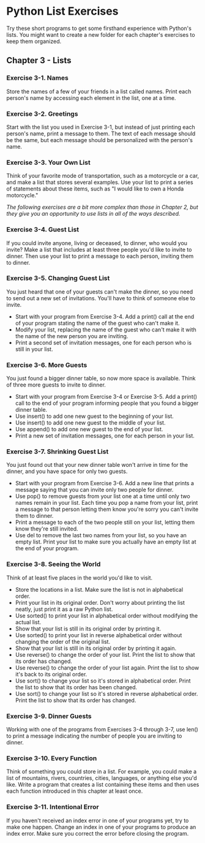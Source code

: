 # Python List Exercises

Try these short programs to get some firsthand experience with 
Python's lists. You might want to create a new folder for each 
chapter's exercises to keep them organized.

## Chapter 3 - Lists

### Exercise 3-1. Names
Store the names of a few of your friends in a list called names. 
Print each person's name by accessing each element in the list, 
one at a time.

### Exercise 3-2. Greetings
Start with the list you used in Exercise 3-1, but instead of just 
printing each person's name, print a message to them. The text of 
each message should be the same, but each message should be 
personalized with the person's name.

### Exercise 3-3. Your Own List
Think of your favorite mode of transportation, such as a motorcycle 
or a car, and make a list that stores several examples. Use your 
list to print a series of statements about these items, such as 
"I would like to own a Honda motorcycle."

*The following exercises are a bit more complex than those in 
Chapter 2, but they give you an opportunity to use lists in all 
of the ways described.*

### Exercise 3-4. Guest List
If you could invite anyone, living or deceased, to dinner, who 
would you invite? Make a list that includes at least three people 
you'd like to invite to dinner. Then use your list to print a 
message to each person, inviting them to dinner.

### Exercise 3-5. Changing Guest List
You just heard that one of your guests can't make the dinner, so 
you need to send out a new set of invitations. You'll have to 
think of someone else to invite.

- Start with your program from Exercise 3-4. Add a print() call at 
  the end of your program stating the name of the guest who can't 
  make it.
- Modify your list, replacing the name of the guest who can't make 
  it with the name of the new person you are inviting.
- Print a second set of invitation messages, one for each person who 
  is still in your list.

### Exercise 3-6. More Guests
You just found a bigger dinner table, so now more space is available. 
Think of three more guests to invite to dinner.

- Start with your program from Exercise 3-4 or Exercise 3-5. Add a 
  print() call to the end of your program informing people that you 
  found a bigger dinner table.
- Use insert() to add one new guest to the beginning of your list.
- Use insert() to add one new guest to the middle of your list.
- Use append() to add one new guest to the end of your list.
- Print a new set of invitation messages, one for each person in 
  your list.

### Exercise 3-7. Shrinking Guest List
You just found out that your new dinner table won't arrive in time 
for the dinner, and you have space for only two guests.

- Start with your program from Exercise 3-6. Add a new line that 
  prints a message saying that you can invite only two people for 
  dinner.
- Use pop() to remove guests from your list one at a time until only 
  two names remain in your list. Each time you pop a name from your 
  list, print a message to that person letting them know you're sorry 
  you can't invite them to dinner.
- Print a message to each of the two people still on your list, 
  letting them know they're still invited.
- Use del to remove the last two names from your list, so you have 
  an empty list. Print your list to make sure you actually have an 
  empty list at the end of your program.

### Exercise 3-8. Seeing the World
Think of at least five places in the world you'd like to visit.

- Store the locations in a list. Make sure the list is not in 
  alphabetical order.
- Print your list in its original order. Don't worry about printing 
  the list neatly, just print it as a raw Python list.
- Use sorted() to print your list in alphabetical order without 
  modifying the actual list.
- Show that your list is still in its original order by printing it.
- Use sorted() to print your list in reverse alphabetical order 
  without changing the order of the original list.
- Show that your list is still in its original order by printing it 
  again.
- Use reverse() to change the order of your list. Print the list to 
  show that its order has changed.
- Use reverse() to change the order of your list again. Print the 
  list to show it's back to its original order.
- Use sort() to change your list so it's stored in alphabetical 
  order. Print the list to show that its order has been changed.
- Use sort() to change your list so it's stored in reverse 
  alphabetical order. Print the list to show that its order has 
  changed.

### Exercise 3-9. Dinner Guests
Working with one of the programs from Exercises 3-4 through 3-7, 
use len() to print a message indicating the number of people you 
are inviting to dinner.

### Exercise 3-10. Every Function
Think of something you could store in a list. For example, you 
could make a list of mountains, rivers, countries, cities, 
languages, or anything else you'd like. Write a program that 
creates a list containing these items and then uses each function 
introduced in this chapter at least once.

### Exercise 3-11. Intentional Error
If you haven't received an index error in one of your programs yet, 
try to make one happen. Change an index in one of your programs to 
produce an index error. Make sure you correct the error before 
closing the program.
